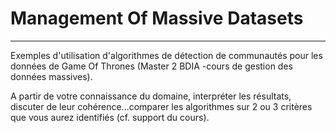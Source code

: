 # Management Of Massive Datasets
---

Exemples d'utilisation d'algorithmes de détection de communautés pour les données de Game Of Thrones (Master 2 BDIA -cours de gestion des données massives).

A partir de votre connaissance du domaine, interpréter les résultats, discuter de leur cohérence...comparer les algorithmes sur 2 ou 3 critères que vous aurez identifiés (cf. support du cours).
